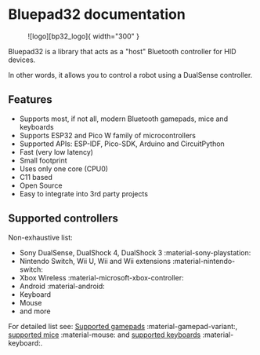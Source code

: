 # Bluepad32 documentation

<figure markdown="span">
  ![logo][bp32_logo]{ width="300" }
</figure>

Bluepad32 is a library that acts as a "host" Bluetooth controller for HID devices.

In other words, it allows you to control a robot using a DualSense controller.


[bp32_logo]: images/bluepad32_logo_ok_280.png

## Features

* Supports most, if not all, modern Bluetooth gamepads, mice and keyboards
* Supports ESP32 and Pico W family of microcontrollers
* Supported APIs: ESP-IDF, Pico-SDK, Arduino and CircuitPython
* Fast (very low latency)
* Small footprint
* Uses only one core (CPU0)
* C11 based
* Open Source
* Easy to integrate into 3rd party projects

## Supported controllers

Non-exhaustive list:

* Sony DualSense, DualShock 4, DualShock 3 :material-sony-playstation:
* Nintendo Switch, Wii U, Wii and Wii extensions :material-nintendo-switch:
* Xbox Wireless :material-microsoft-xbox-controller:
* Android :material-android:
* Keyboard
* Mouse
* and more

For detailed list see: [Supported gamepads][supported_gamepads] :material-gamepad-variant:,
[supported mice][supported_mice] :material-mouse: and [supported keyboards][supported_keyboards] :material-keyboard:.

[supported_gamepads]: supported_gamepads
[supported_mice]: supported_mice
[supported_keyboards]: supported_keyboards
